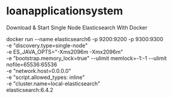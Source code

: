 # loanapplicationsystem

Download & Start Single Node Elasticsearch With Docker

docker run --name elasticsearch6 -p 9200:9200 -p 9300:9300 \
	-e "discovery.type=single-node" \
	-e ES_JAVA_OPTS="-Xms2096m -Xmx2096m" \
	-e "bootstrap.memory_lock=true" --ulimit memlock=-1:-1 --ulimit nofile=65536:65536 \
	-e "network.host=0.0.0.0" \
	-e "script.allowed_types: inline" \
	-e "cluster.name=local-elasticsearch" \
	elasticsearch:6.4.2
